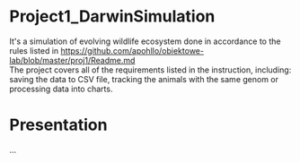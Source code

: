 # Project1_DarwinSimulation
It's a simulation of evolving wildlife ecosystem done in accordance to the rules listed in
https://github.com/apohllo/obiektowe-lab/blob/master/proj1/Readme.md  
The project covers all of the requirements listed in the instruction, including: saving the data to CSV file, tracking the animals with the same genom or  
processing data into charts.

# Presentation
...
 
